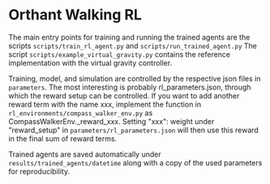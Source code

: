 # Orthant Walking RL

The main entry points for training and running the trained agents are the
scripts `scripts/train_rl_agent.py` and `scripts/run_trained_agent.py`
The script `scripts/example_virtual_gravity.py` contains the
reference implementation with the virtual gravity controller.

Training, model, and simulation are controlled by the
respective json files in `parameters`. The most interesting 
is probably rl_parameters.json, through which the reward setup
can be controlled. If you want to add another reward term 
with the name xxx, implement the function in 
`rl_environments/compass_walker_env.py` as CompassWalkerEnv._reward_xxx.
Setting "xxx": weight under "reward_setup" in `parameters/rl_parameters.json` 
will then use this reward in the final sum of reward terms. 

Trained agents are saved automatically under `results/trained_agents/datetime` 
along with a copy of the used parameters for reproducibility.
